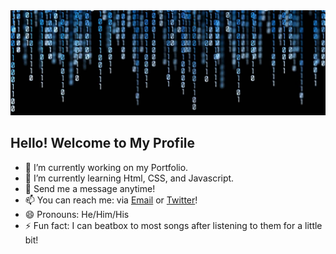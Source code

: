 <img src="https://github.com/DashlinS/DashlinS/blob/master/images/40665.jpg" width="800">

## Hello! Welcome to My Profile 

- 🔭 I’m currently working on my Portfolio.
- 🌱 I’m currently learning Html, CSS, and Javascript.
- 💬 Send me a message anytime!
- 📫 You can reach me: via [Email](dashlin.sermeil@gmail.com) or [Twitter](https://twitter.com/DSermeil)!
- 😄 Pronouns: He/Him/His
- ⚡ Fun fact: I can beatbox to most songs after listening to them for a little bit!
